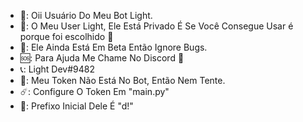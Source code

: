 - 🌟: Oii Usuário Do Meu Bot Light.
- 📂: O Meu User Light, Ele Está Privado É Se Você Consegue Usar é porque foi escolhido 🤠
- 📃: Ele Ainda Está Em Beta Então Ignore Bugs.
- 🆘: Para Ajuda Me Chame No Discord 🤠
- 📞: Light Dev#9482
- 🎉: Meu Token Não Está No Bot, Então Nem Tente.
- ☄️: Configure O Token Em "main.py"
- 📃: Prefixo Inicial Dele É "d!"


